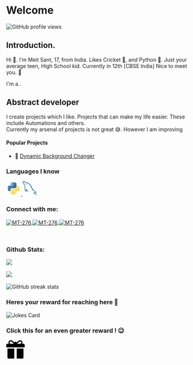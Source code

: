 # Welcome
![GitHub profile views](https://komarev.com/ghpvc/?username=MT-276)

## Introduction.

Hi 👋. I'm Meit Sant, 17, from India. Likes Cricket 🏏, and Python 🐍. Just your average teen, High School kid. Currently in 12th [CBSE India]
Nice to meet you. 🤝

I'm a..
## Abstract developer
I create projects which I like. Projects that can make my life easier. These include Automations and others.\
Currently my arsenal of projects is not great 😅. However I am improving

#### Popular Projects
- 🌃 [Dynamic Background Changer](https://github.com/MT-276/Dynamic-Background-Changer) 


### Languages I know 
<p align="left">
 <a href="https://www.python.org/" target="_blank">
  <img src="https://github.com/devicons/devicon/raw/master/icons/python/python-original.svg"  alt="Python" width="40" height="40"/>
 </a>
 <a href="https://www.mysql.com/" target="_blank">
  <img src="https://github.com/devicons/devicon/raw/master/icons/mysql/mysql-original.svg"  alt="MySQL" width="40" height="40"/>
 </a>

### Connect with me:
<p align="left">

 <a href="https://stackoverflow.com/users/20022511/mt-276" target="blank">
  <img align="center" src="https://raw.githubusercontent.com/rahuldkjain/github-profile-readme-generator/master/src/images/icons/Social/stack-overflow.svg"               alt="MT-276" height="30" width="40" />
 </a>
 <a href="https://www.reddit.com/user/MT_276" target="blank">
  <img align="center" src="https://github.com/rahuldkjain/github-profile-readme-generator/raw/888aff31e1d26dd2a6acf6afebbc34970aeb0118/src/images/icons/Social/reddit.svg" alt="MT-276" height="30" width="40" />
 </a>
 <a href="https://www.youtube.com/@meitsant2981" target="blank">
  <img align="center" src="https://github.com/rahuldkjain/github-profile-readme-generator/raw/888aff31e1d26dd2a6acf6afebbc34970aeb0118/src/images/icons/Social/youtube.svg" alt="MT-276" height="30" width="40" />
 </a>
</p>
</br>

### Github Stats:

<a href="https://github.com/MT-276/github-readme-stats"><img height="150em" src="https://github-readme-stats.vercel.app/api/top-langs/?username=MT-276&hide=Shell,Ruby&layout=compact&theme=onedark" /></a> 

<a href="https://github.com/MT-276/github-readme-stats"><img height="150em" src="https://github-readme-stats.vercel.app/api?username=MT-276&show_icons=true&theme=onedark" /></a>

![GitHub streak stats](https://github-readme-streak-stats.herokuapp.com/?user=MT-276)

### Heres your reward for reaching here 🤗

<img src="https://readme-jokes.vercel.app/api?hideBorder&theme=onedark" alt="Jokes Card" />


### Click this for an even greater reward ! 😉
<p align="centre">
<a href="https://www.youtube.com/watch?v=dQw4w9WgXcQ" target="blank">
  <img align="center" src="https://github.com/gladiator0428/hodalica/raw/250a7f6e85fa5ac75ee19497afd8be4ed4d2d6f7/src/assets/svg/giftbox.svg" alt="Surprise !" height="50" width="50" />
 </a>
</p>
</br>

